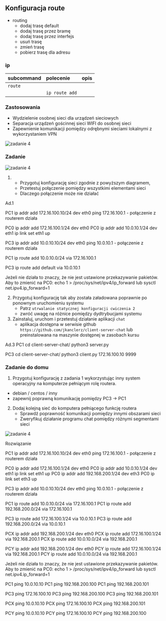 ## Konfiguracja route


* routing
    * dodaj trasę default
    * dodaj trasę przez bramę
    * dodaj trasę przez interfejs
    * usuń trasę
    * zmień trasę
    * pobierz trasę dla adresu
     
### ip 
| subcommand    |  polecenie   | opis  |
| ------------- |:-------------| :---------------| 
|   ``route``    |                               | |
|               |   ``ip route add``             | |


### Zastosowania

* Wydzielenie osobnej sieci dla urządzeń sieciowych
* Separacja urządzeń gościnnej sieci WIFI do osobnej sieci
* Zapewnienie komunikacji pomiędzy odrębnymi sieciami lokalnymi z wykorzystaniem VPN

![zadanie 4](example-network.svg)

### Zadanie

![zadanie 4](cwiczenia4.svg)

1.
   * Przygotuj konfigurację sieci zgodnie z powyższym diagramem, 
   * Przetestuj połączenie pomiędzy wszystkimi elementami sieci
   * Dlaczego połączenie może nie działać
   
Ad.1 

PC1 ip addr add 172.16.100.10/24 dev eth0
ping 172.16.100.1 - połączenie z routerem działa

PC0 ip addr add 172.16.100.1/24 dev eth0
PC0 ip addr add 10.0.10.1/24 dev eth1
ip link set eth1 up

PC3 ip addr add 10.0.10.10/24 dev eth0
ping 10.0.10.1 - połączenie z routerem działa

PC1 ip route add 10.0.10.0/24 via 172.16.100.1

PC3 ip route add default via 10.0.10.1

Jeżeli nie działa to znaczy, że nie jest ustawione przekazywanie pakietów.
Aby to zmienić na PC0:
echo 1 > /proc/sys/net/ipv4/ip_forward
lub sysctl net.ipv4.ip_forward=1


2. Przygotuj konfigurację tak aby została załadowana poprawnie po ponownym uruchomieniu systemu
   * Patrz ``utrwalanie statycznej konfiguracji cwiczenia 2``
   * zwróć uwagę na różnice pomiędzy dydtrybucjami systemu
3. Zainstaluj, uruchom i przetestuj działanie aplikacji ``chat``
   * aplikacja dostępna w serwisie github ``https://github.com/jkanclerz/client-server-chat`` lub preinstalowana na maszynie dostępnej w zasobach kursu


Ad.3
PC1
cd client-server-chat/
python3 server.py


PC3
cd client-server-chat/
python3 client.py 172.16.100.10 9999

### Zadanie do domu

1. Przygotuj konfigurację z zadania 1 wykorzystując inny system operacyjny na komputerze pełniącym rolę routera.
  * debian / centos / inny
  * zapewnij poprawną komunikację pomiędzy PC3 -> PC1
  
2. Dodaj kolejną sieć do komputera pełniącego funkcję routera
   * Sprawdź poprawność komunikacji pomiędzy innymi obszarami sieci
   * Zweryfikuj działanie programu chat pomiędzy różnymi segmentami sieci

![zadanie 4](todo.svg)


Rozwiązanie

PC1 ip addr add 172.16.100.10/24 dev eth0 ping 172.16.100.1 - połączenie z routerem działa

PC0 ip addr add 172.16.100.1/24 dev eth0
PC0 ip addr add 10.0.10.1/24 dev eth1
ip link set eth1 up
PC0 ip addr add 192.168.200.1/24 dev eth3
PC0 ip link set eth3 up

PC3 ip addr add 10.0.10.10/24 dev eth0 ping 10.0.10.1 - połączenie z routerem działa

PC1 ip route add 10.0.10.0/24 via 172.16.100.1
PC1 ip route add 192.168.200.0/24 via 172.16.100.1

PC3 ip route add 172.16.100.1/24 via 10.0.10.1
PC3 ip route add 192.168.200.0/24 via 10.0.10.1

PCX ip addr add 192.168.200.1/24 dev eth0
PCX ip route add 172.16.100.1/24 via 192.168.200.1
PCX ip route add 10.0.10.0/24 via 192.168.200.1

PCY ip addr add 192.168.200.1/24 dev eth0
PCY ip route add 172.16.100.1/24 via 192.168.200.1
PCY ip route add 10.0.10.0/24 via 192.168.200.1

Jeżeli nie działa to znaczy, że nie jest ustawione przekazywanie pakietów. Aby to zmienić na PC0: echo 1 > /proc/sys/net/ipv4/ip_forward lub sysctl net.ipv4.ip_forward=1

PC1 ping 10.0.10.10
PC1 ping 192.168.200.100
PC1 ping 192.168.200.101

PC3 ping 172.16.100.10
PC3 ping 192.168.200.100
PC3 ping 192.168.200.101

PCX ping 10.0.10.10
PCX ping 172.16.100.10
PCX ping 192.168.200.101

PCY ping 10.0.10.10
PCY ping 172.16.100.10
PCY ping 192.168.200.100

